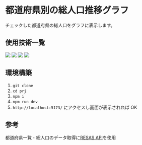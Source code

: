 # 都道府県別の総人口推移グラフ
チェックした都道府県の総人口をグラフに表示します。

## 使用技術一覧
<img src="https://img.shields.io/badge/-Vue.js-d3d3d3.svg?logo=vue.js&style=for-the-badge"> <img src="https://img.shields.io/badge/-Node.js-d3d3d3.svg?logo=node.js&style=for-the-badge"> <img src="https://img.shields.io/badge/-Javascript-d3d3d3.svg?logo=javascript&style=for-the-badge"> <img src="https://img.shields.io/badge/-Vite-d3d3d3.svg?logo=vite&style=for-the-badge">

## 環境構築

1. `git clone` 
2. `cd prj`
3. `npm i`
4. `npm run dev`
5. `http://localhost:5173/` にアクセスし画面が表示されれば OK

## 参考
都道府県一覧・総人口のデータ取得に[RESAS API](https://opendata.resas-portal.go.jp/)を使用

